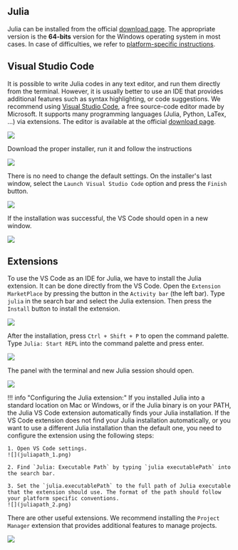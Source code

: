 ## Julia

Julia can be installed from the official [download page](https://julialang.org/downloads/). The appropriate version is the **64-bits** version for the Windows operating system in most cases. In case of difficulties, we refer to [platform-specific instructions](https://julialang.org/downloads/platform/).



## Visual Studio Code

It is possible to write Julia codes in any text editor, and run them directly from the terminal. However, it is usually better to use an IDE that provides additional features such as syntax highlighting, or code suggestions. We recommend using [Visual Studio Code](https://code.visualstudio.com/), a free source-code editor made by Microsoft. It supports many programming languages (Julia, Python, LaTex, ...) via extensions. The editor is available at the official [download page](https://code.visualstudio.com/download).

![](vscodeinstall_1.png)

Download the proper installer, run it and follow the instructions

![](vscodeinstall_2.png)

There is no need to change the default settings. On the installer's last window, select the `Launch Visual Studio Code` option and press the `Finish` button.

![](vscodeinstall_3.png)

If the installation was successful, the VS Code should open in a new window.

![](vscodeinstall_4.png)

## Extensions

To use the VS Code as an IDE for Julia, we have to install the Julia extension. It can be done directly from the VS Code. Open the `Extension MarketPlace` by pressing the button in the `Activity bar` (the left bar). Type `julia` in the search bar and select the Julia extension. Then press the `Install` button to install the extension.

![](vscodeext_1.png)

After the installation, press `Ctrl + Shift + P` to open the command palette. Type `Julia: Start REPL` into the command palette and press enter.

![](vscodeext_2.png)

The panel with the terminal and new Julia session should open.

![](vscodeext_3.png)

!!! info "Configuring the Julia extension:"
    If you installed Julia into a standard location on Mac or Windows, or if the Julia binary is on your PATH, the Julia VS Code extension automatically finds your Julia installation. If the VS Code extension does not find your Julia installation automatically, or you want to use a different Julia installation than the default one, you need to configure the extension using the following steps: 

    1. Open VS Code settings.
    ![](juliapath_1.png)

    2. Find `Julia: Executable Path` by typing `julia executablePath` into the search bar.

    3. Set the `julia.executablePath` to the full path of Julia executable that the extension should use. The format of the path should follow your platform specific conventions.
    ![](juliapath_2.png)

There are other useful extensions. We recommend installing the `Project Manager` extension that provides additional features to manage projects.

![](vscodeext_4.png)
